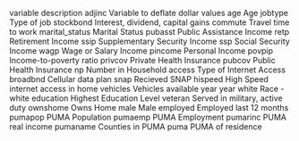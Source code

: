 variable          description
adjinc            Variable to deflate dollar values
age               Age
jobtype           Type of job
stockbond         Interest, dividend, capital gains
commute           Travel time to work
marital_status    Marital Status
pubasst           Public Assistance Income
retp              Retirement Income
ssip              Supplementary Security Income
ssp               Social Security Income
wagp              Wage or Salary Income
pincome           Personal Income
povpip            Income-to-poverty ratio
privcov           Private Health Insurance
pubcov            Public Health Insurance
np                Number in Household
access            Type of Internet Access
broadbnd          Cellular data plan
snap              Recieved SNAP
hispeed           High Speed internet access in home
vehicles          Vehicles available
year              year
white             Race - white
education         Highest Education Level
veteran           Served in military, active duty
ownshome          Owns Home
male              Male
employed          Employed last 12 months
pumapop           PUMA Population
pumaemp           PUMA Employment
pumarinc          PUMA real income
pumaname          Counties in PUMA
puma              PUMA of residence

